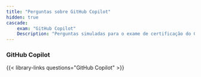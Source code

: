 ```yaml
---
title: "Perguntas sobre GitHub Copilot"
hidden: true
cascade:
    exam: "GitHub Copilot"
    Description: "Perguntas simuladas para o exame de certificação do GitHub Copilot."
---
```


### GitHub Copilot

{{< library-links questions="GitHub Copilot" >}}

